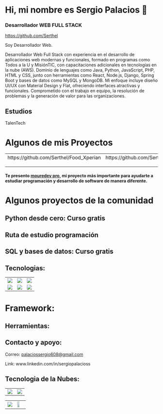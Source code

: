 # Hi, mi nombre es Sergio Palacios 👋
### Desarrollador WEB FULL STACK

https://github.com/Serthel

Soy Desarrollador Web.

Desarrollador Web Full Stack con experiencia en el desarrollo de aplicaciones web modernas y funcionales, formado en programas como Todos a la U y MisiónTIC, con capacitaciones adicionales en tecnologías en la nube (AWS). Dominio de lenguajes como Java, Python, JavaScript, PHP, HTML y CSS, junto con herramientas como React, Node.js, Django, Spring Boot y bases de datos como MySQL y MongoDB. Mi enfoque incluye diseño UI/UX con Material Design y Flat, ofreciendo interfaces atractivas y funcionales. Comprometido con el trabajo en equipo, la resolución de problemas y la generación de valor para las organizaciones.

## Estudios

TalenTech 





# Algunos de mis Proyectos

<table style="width:100%">
<tr>
<td>
https://github.com/Serthel/Food_Xperian
<p> 
</a>
</td>
<td>
https://github.com/Serthel/ShowYourEssencce
 <p> 
</td>
<td>

</a>
</td>

</tr>
</table>



#### Te presento [mouredev pro](https://mouredev.pro), mi proyecto más importante para ayudarte a estudiar programación y desarrollo de software de manera diferente.




# Algunos proyectos de la comunidad

## Python desde cero: Curso gratis

## Ruta de estudio programación

## SQL y bases de datos: Curso gratis

## Tecnologias:


<table style="width:80%">
<tr>
<td>
<img src="https://tse4.mm.bing.net/th/id/OIP.mhadmzLMh4cZzx_r39FfiQHaD2?r=0&rs=1&pid=ImgDetMain&o=7&rm=3">
</a>
</td>
<td>
<img src="https://www.php.net/images/meta-image.png">
</a>
</td>
<td>

<img src="https://tse4.mm.bing.net/th/id/OIP.flo4pWruTahUC5RH3bbqQQHaEZ?r=0&rs=1&pid=ImgDetMain&o=7&rm=3">
</a>
</td>
</tr>
<tr>
<td>
<img src="https://cppcat.com/wp-content/uploads/2021/04/1522635669452_11-768x443.jpg">
</a>
</td>
<td>

<img src="https://miro.medium.com/v2/resize:fit:1200/1*XdcrYecW6uCLwJOOe5048Q.jpeg">
</a>
</td>
<td>

<img src="https://www.webrexstudio.com/wp-content/uploads/2019/06/Node-js.jpg">
</a>
</td>

</tr>
<tr>

</tr>
</table>


# Framework:
<table style="width:60%">
<tr>
<td>
<img src="https://tse2.mm.bing.net/th/id/OIP.4Zlz9EJCToZclQveC43GaAHaEK?r=0&rs=1&pid=ImgDetMain&o=7&rm=3">
</a>
</td>
<td>
<img src="https://tse4.mm.bing.net/th/id/OIP.GPe6FXZEGUWbGm2vkdAMtAHaEO?r=0&rs=1&pid=ImgDetMain&o=7&rm=3">
</a>
</td
</table>

## Herramientas:


## Contacto y apoyo:

Correo: palaciossergio608@gmail.com 
<p>Link: www.linkedin.com/in/sergiopalacioss </p>

## Tecnologia de la Nubes:
<table style="width:60%">
<tr>
<td>
<img src="https://a0.awsstatic.com/libra-css/images/logos/aws_logo_smile_1200x630.png">
</a>
</td>
<td>
<img src="https://logo-marque.com/wp-content/uploads/2021/03/Google-Cloud-Symbole.jpg" style="width:60%">
</a>
</td
</table>

